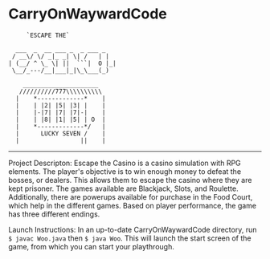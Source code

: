 # CarryOnWaywardCode

         `ESCAPE THE`


`  ___  _  __ ___ _  _ ___ _`    
` / __\/ \/ _|_ _| \| /   | |`   
`| (__/ ^ \_ \| ||  ```|  O |_|`    
` \__/_---/__|___|_|\_\___(_)`    

`    _____________________`    
`   //////////777\\\\\\\\\\`    
`  |    *-------------*    |`    
`  |    | |2| |5| |3| |    |`    
`  |    |-|7| |7| |7|-|    |`    
`  |    | |8| |1| |5| | O  |`    
`  |    *-------------*/   |`    
`  |      LUCKY SEVEN /    |`    
`  |                 ||    |`    

_____________________________________________

Project Descripton:
Escape the Casino is a casino simulation with RPG elements. The player's objective is to win enough money to defeat the bosses, or dealers. This allows them to escape the casino where they are kept prisoner. The games available are Blackjack, Slots, and Roulette. Additionally, there are powerups available for purchase in the Food Court, which help in the different games. Based on player performance, the game has three different endings.

Launch Instructions:
In an up-to-date CarryOnWaywardCode directory, run `$ javac Woo.java` then `$ java Woo`. This will launch the start screen of the game, from which you can start your playthrough.